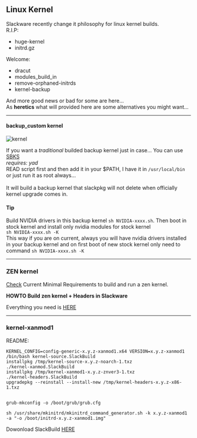 

## Linux Kernel

Slackware recently change it philosophy for linux kernel builds. <br>
R.I.P:
- huge-kernel
- initrd.gz

Welcome:
- dracut
- modules_build_in
- remove-orphaned-initrds
- kernel-backup

And more good news or bad for some are here...<br>
As **heretics** what will provided here are some alternatives you might want...<br>

---

#### backup_custom kernel

![kernel](https://www.kernel.org/theme/images/logos/tux.png)

If you want a *traditional* builded backup kernel just in case... You can use [SBKS](./scripts/SBKS)<br>
*requires: yad*<br>
READ script first  and then add it in your $PATH, I have it in `/usr/local/bin` or just run it as root always... <br>  
It will build a backup kernel that slackpkg will not delete  when officially kernel upgrade comes in.

#### Tip

Build NVIDIA drivers in this backup kernel `sh NVIDIA-xxxx.sh`. Then boot in stock kernel and install only nvidia modules for stock kernel<br>
`sh NVIDIA-xxxx.sh -K`  <br>
This way if you are on current, always you will have nvidia drivers installed in your backup kernel and on first boot of new stock kernel only need to  command `sh NVIDIA-xxxx.sh -K` <br>

---


### ZEN kernel

[Check](https://github.com/zen-kernel/zen-kernel/blob/6.11/main/Documentation/process/changes.rst) Current Minimal Requirements to build and run a zen kernel.<br>

**HOWTO Build zen kernel + Headers in Slackware** <br>

Everything you need is [HERE](https://github.com/rizitis/linux-zen)


---

### kernel-xanmod1

README:

```
KERNEL_CONFIG=config-generic-x.y.z-xanmod1.x64 VERSION=x.y.z-xanmod1 /bin/bash kernel-source.SlackBuild
installpkg /tmp/kernel-source-x.y.z-noarch-1.txz
./kernel-xanmod.SlackBuild
installpkg /tmp/kernel-xanmod1-x.y.z-znver3-1.txz
./kernel-headers.SlackBuild
upgradepkg --reinstall --install-new /tmp/kernel-headers-x.y.z-x86-1.txz


grub-mkconfig -o /boot/grub/grub.cfg

sh /usr/share/mkinitrd/mkinitrd_command_generator.sh -k x.y.z-xanmod1 -a "-o /boot/initrd-x.y.z-xanmod1.img"
```

Dowonload SlackBuild [HERE](./scripts/heretic-kernel.tar.gz)